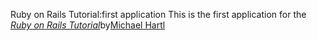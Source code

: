Ruby on Rails Tutorial:first application
This is the first application for the [*Ruby on Rails Tutorial*](http://railstutorial.org)by[Michael Hartl](http://michealhartl.com)